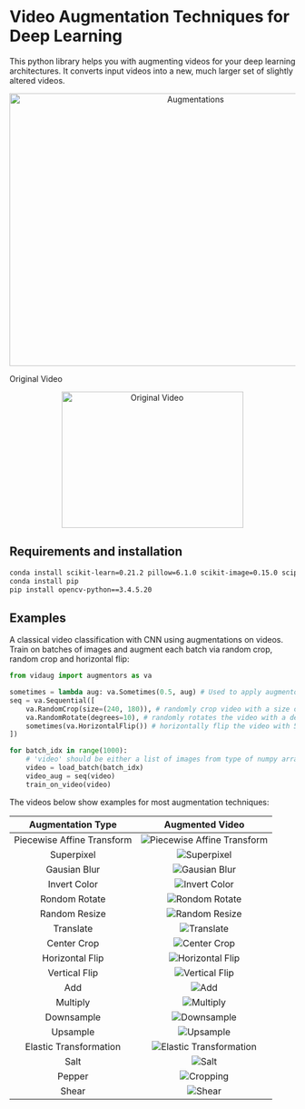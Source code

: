 # Video Augmentation Techniques for Deep Learning
This python library helps you with augmenting videos for your deep learning architectures.
It converts input videos into a new, much larger set of slightly altered videos.


 <p align="center"><img src="videos/combined.gif" align="center" width="640" height="480" title="Augmentations" /></p>


  Original Video     
  
 <p align="center"><img src="videos/original.gif" align="center" width="320" height="240" title="Original Video" /></p>


## Requirements and installation

```bash
conda install scikit-learn=0.21.2 pillow=6.1.0 scikit-image=0.15.0 scipy=1.1.0
conda install pip
pip install opencv-python==3.4.5.20
```

## Examples

A classical video classification with CNN using augmentations on videos.
Train on batches of images and augment each batch via random crop, random crop and horizontal flip:
```python
from vidaug import augmentors as va

sometimes = lambda aug: va.Sometimes(0.5, aug) # Used to apply augmentor with 50% probability
seq = va.Sequential([
    va.RandomCrop(size=(240, 180)), # randomly crop video with a size of (240 x 180)
    va.RandomRotate(degrees=10), # randomly rotates the video with a degree randomly choosen from [-10, 10]  
    sometimes(va.HorizontalFlip()) # horizontally flip the video with 50% probability
])

for batch_idx in range(1000):
    # 'video' should be either a list of images from type of numpy array or PIL images
    video = load_batch(batch_idx)
    video_aug = seq(video)
    train_on_video(video)
```



The videos below show examples for most augmentation techniques:

Augmentation Type                   |  Augmented Video
:----------------------------------:|:-------------------------:
Piecewise Affine Transform          |  ![Piecewise Affine Transform](videos/elastic.gif?raw=true "Piecewise Affine Transform")
Superpixel                          |  ![Superpixel](videos/segmented.gif?raw=true "Superpixel")
Gausian Blur                        |  ![Gausian Blur](videos/blurred.gif?raw=true "Gausian Blur")
Invert Color                        |  ![Invert Color](videos/inverted.gif?raw=true "Invert Color")
Rondom Rotate                       |  ![Rondom Rotate](videos/rotated.gif?raw=true "Rondom Rotate")
Random Resize                       |  ![Random Resize](videos/resized.gif?raw=true "Random Resize")
Translate                           |  ![Translate](videos/translated.gif?raw=true "Translate")
Center Crop                         |  ![Center Crop](videos/centercrop.gif?raw=true "Center Crop")
Horizontal Flip                     |  ![Horizontal Flip](videos/flipped.gif?raw=true "Horizontal Flip")
Vertical Flip                       |  ![Vertical Flip](videos/vertflip.gif?raw=true "Vertical Flip")
Add                                 |  ![Add](videos/add.gif?raw=true "Add")
Multiply                            |  ![Multiply](videos/multiply.gif?raw=true "Multiply")
Downsample                          |  ![Downsample](videos/downsample.gif?raw=true "Downsample")
Upsample                            |  ![Upsample](videos/upsample.gif?raw=true "Upsample")
Elastic Transformation              |  ![Elastic Transformation](videos/elasticTransformation.gif?raw=true "Elastic Transformation")
Salt                                |  ![Salt](videos/salt.gif?raw=true "Salt")
Pepper                              |  ![Cropping](videos/pepper.gif?raw=true "Pepper")
Shear                               |  ![Shear](videos/shear.gif?raw=true "Shear")

